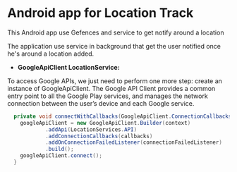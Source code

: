 # Android app for Location Track

This Android app use Gefences and service to get notify around a location 

The application use service in background that get the user notified once he's around a location added.

* **GoogleApiClient LocationService:**

To access Google APIs, we just need to perform one more step: create an instance of GoogleApiClient. The Google API Client provides a common entry point to all the Google Play services, and manages the network connection between the user’s device and each Google service.

```java
  private void connectWithCallbacks(GoogleApiClient.ConnectionCallbacks callbacks) {
    googleApiClient = new GoogleApiClient.Builder(context)
            .addApi(LocationServices.API)
            .addConnectionCallbacks(callbacks)
            .addOnConnectionFailedListener(connectionFailedListener)
            .build();
    googleApiClient.connect();
  }
  
